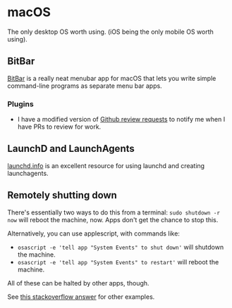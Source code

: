 # macOS

The only desktop OS worth using. (iOS being the only mobile OS worth using).

## BitBar

[BitBar](https://getbitbar.com) is a really neat menubar app for macOS that lets you write simple command-line programs as separate menu bar apps.

### Plugins

- I have a modified version of [Github review requests](https://getbitbar.com/plugins/Dev/GitHub/github-review-requests.5m.py) to notify me when I have PRs to review for work.

## LaunchD and LaunchAgents

[launchd.info](https://www.launchd.info) is an excellent resource for using launchd and creating launchagents.

## Remotely shutting down

There's essentially two ways to do this from a terminal: `sudo shutdown -r now` will reboot the machine, now. Apps don't get the chance to stop this.

Alternatively, you can use applescript, with commands like:

- `osascript -e 'tell app "System Events" to shut down'` will shutdown the machine.
- `osascript -e 'tell app "System Events" to restart'` will reboot the machine.

All of these can be halted by other apps, though.

See [this stackoverflow answer](https://apple.stackexchange.com/a/103633) for other examples.
